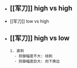 - [[军刀]] high vs high
	-
- [[军刀]] low vs high
- [[军刀]] high vs low
	-
	  1. 直刺
		- 防御幅度不大: 绕刺
		- 防御幅度巨大: 向下换边